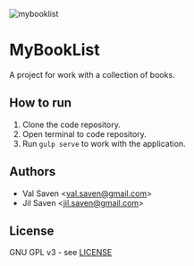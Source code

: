 ![mybooklist](https://cdn.rawgit.com/valsaven/mybooklist/master/logo.svg)

# MyBookList

A project for work with a collection of books.

## How to run

1. Clone the code repository.
2. Open terminal to code repository.
4. Run `gulp serve` to work with the application.

## Authors

* Val Saven &lt;val.saven@gmail.com&gt;
* Jil Saven &lt;jil.saven@gmail.com&gt;

## License

GNU GPL v3 - see [LICENSE](LICENSE)
